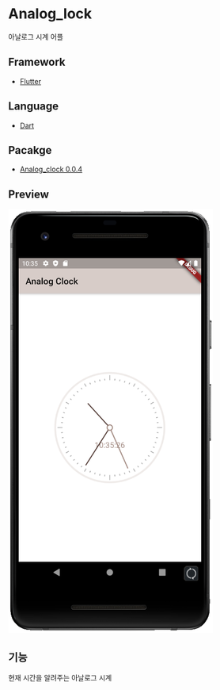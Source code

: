 # Analog_lock

아날로그 시계 어플

## Framework

- [Flutter](https://flutter.dev/)

## Language

- [Dart](https://dart.dev/)

## Pacakge

- [Analog_clock 0.0.4](https://pub.dev/packages/analog_clock)

## Preview

![preview_analog_clock](analog_clock_android.PNG)

## 기능

현재 시간을 알려주는 아날로그 시계
